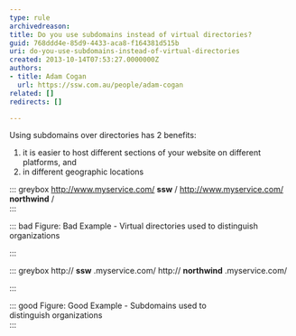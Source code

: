 ```yaml
---
type: rule
archivedreason: 
title: Do you use subdomains instead of virtual directories?
guid: 768ddd4e-85d9-4433-aca8-f164381d515b
uri: do-you-use-subdomains-instead-of-virtual-directories
created: 2013-10-14T07:53:27.0000000Z
authors:
- title: Adam Cogan
  url: https://ssw.com.au/people/adam-cogan
related: []
redirects: []

---
```


Using subdomains over directories has 2 benefits:

<!--endintro-->

1. it is easier to host different sections of your website on different platforms, and
2. in different geographic locations



::: greybox
http://www.myservice.com/ **ssw** /
http://www.myservice.com/ **northwind** /  
:::



::: bad
Figure: Bad Example - Virtual directories used to distinguish organizations


:::



::: greybox
http:// **ssw** .myservice.com/
http:// **northwind** .myservice.com/

:::



::: good
Figure: Good Example - Subdomains used to distinguish organizations  
:::
